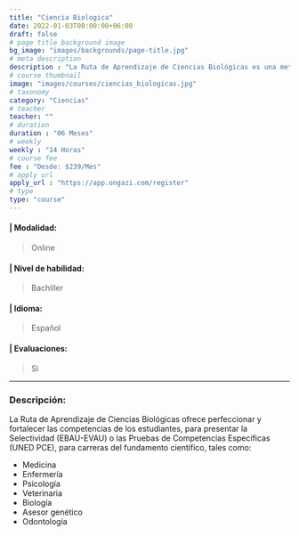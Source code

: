 ```yaml
---
title: "Ciencia Biologica"
date: 2022-01-03T00:00:00+06:00
draft: false
# page title background image
bg_image: "images/backgrounds/page-title.jpg"
# meta description
description : "La Ruta de Aprendizaje de Ciencias Biológicas es una metodología de capacitación de carácter virtual, elaborada tanto para estudiantes españoles, como estudiantes extranjeros (procedentes de un sistema educativo distinto al español). Esta ruta contempla espacios de intercambio y análisis durante el proceso de formación de los alumnos."
# course thumbnail
image: "images/courses/ciencias_biologicas.jpg"
# taxonomy
category: "Ciencias"
# teacher
teacher: ""
# duration
duration : "06 Meses"
# weekly
weekly : "14 Horas"
# course fee
fee : "Desde: $239/Mes"
# apply url
apply_url : "https://app.ongazi.com/register"
# type
type: "course"
---
```


#### | Modalidad: 
> Online
#### | Nivel de habilidad:
> Bachiller
#### | Idioma:
> Español
#### | Evaluaciones:
> Si

-------------
### Descripción: 

La Ruta de Aprendizaje de Ciencias Biológicas ofrece perfeccionar y fortalecer las competencias de los estudiantes, para presentar la Selectividad (EBAU-EVAU) o las Pruebas de Competencias Específicas (UNED PCE), para carreras del fundamento científico, tales como:


* Medicina
* Enfermería
* Psicología
* Veterinaria
* Biología
* Asesor genético
* Odontología